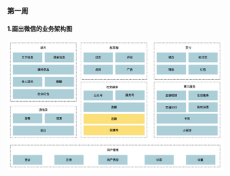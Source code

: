### 第一周
#### 1.画出微信的业务架构图
![image](https://raw.githubusercontent.com/lecc2cc/architecture_action/main/images/week1-1-20220331-081032.png)